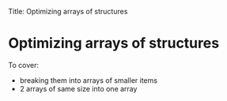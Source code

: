 Title: Optimizing arrays of structures

Optimizing arrays of structures
===============================

To cover:

-   breaking them into arrays of smaller items
-   2 arrays of same size into one array

